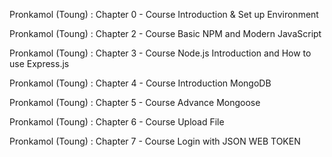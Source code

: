 Pronkamol (Toung) : Chapter 0 - Course
Introduction & Set up Environment

Pronkamol (Toung) : Chapter 2 - Course
Basic NPM and Modern JavaScript

Pronkamol (Toung) : Chapter 3 - Course
Node.js Introduction and How to use Express.js

Pronkamol (Toung) : Chapter 4 - Course
Introduction MongoDB

Pronkamol (Toung) : Chapter 5 - Course
Advance Mongoose

Pronkamol (Toung) : Chapter 6 - Course
Upload File

Pronkamol (Toung) : Chapter 7 - Course
Login with JSON WEB TOKEN